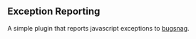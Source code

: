## Exception Reporting

A simple plugin that reports javascript exceptions to
[bugsnag](https://bugsnag.com).
